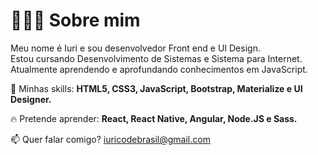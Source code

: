 # 👨🏻‍💻 Sobre mim

Meu nome é Iuri e sou desenvolvedor Front end e UI Design.<br>
Estou cursando Desenvolvimento de Sistemas e Sistema para Internet.<br>
Atualmente aprendendo e aprofundando conhecimentos em JavaScript.

🚀 Minhas skills: <strong>HTML5, CSS3, JavaScript, Bootstrap, Materialize e UI Designer.</strong>

🔥 Pretende aprender: <strong>React, React Native, Angular, Node.JS e Sass.</strong>

📫  Quer falar comigo? iuricodebrasil@gmail.com
